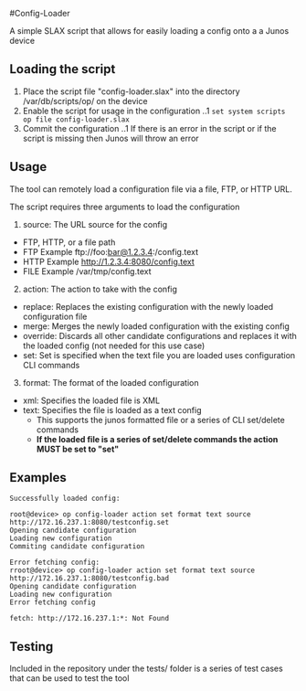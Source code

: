 #Config-Loader

A simple SLAX script that allows for easily loading a config onto a a Junos device

## Loading the script

1. Place the script file "config-loader.slax" into the directory /var/db/scripts/op/ on the device
2. Enable the script for usage in the configuration
..1 `set system scripts op file config-loader.slax`
3. Commit the configuration
..1 If there is an error in the script or if the script is missing then Junos will throw an error

## Usage

The tool can remotely load a configuration file via a file, FTP, or HTTP URL.

The script requires three arguments to load the configuration

1. source: The URL source for the config
  * FTP, HTTP, or a file path
  * FTP Example ftp://foo:bar@1.2.3.4:/config.text
  * HTTP Example http://1.2.3.4:8080/config.text
  * FILE Example /var/tmp/config.text
2. action: The action to take with the config
  * replace: Replaces the existing configuration with the newly loaded configuration file
  * merge: Merges the newly loaded configuration with the existing config
  * override: Discards all other candidate configurations and replaces it with the loaded config (not needed for this use case)
  * set: Set is specified when the text file you are loaded uses configuration CLI commands
3. format: The format of the loaded configuration
  * xml: Specifies the loaded file is XML
  * text: Specifies the file is loaded as a text config
    * This supports the junos formatted file or a series of CLI set/delete commands
    * **If the loaded file is a series of set/delete commands the action MUST be set to "set"**

## Examples
```
Successfully loaded config:

root@device> op config-loader action set format text source http://172.16.237.1:8080/testconfig.set
Opening candidate configuration
Loading new configuration
Commiting candidate configuration

Error fetching config:
rroot@device> op config-loader action set format text source http://172.16.237.1:8080/testconfig.bad                      
Opening candidate configuration
Loading new configuration
Error fetching config

fetch: http://172.16.237.1:*: Not Found

```

## Testing

Included in the repository under the tests/ folder is a series of test cases that can be used to test the tool